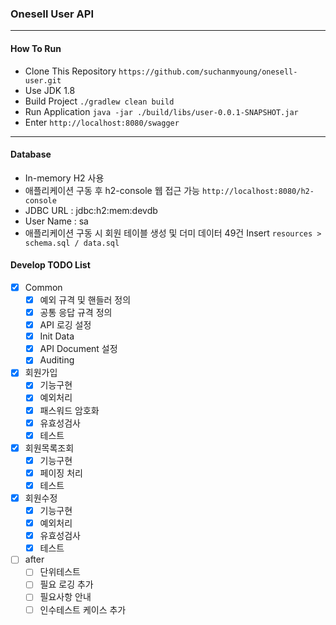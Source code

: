 ### Onesell User API

<hr> 

#### How To Run

* Clone This Repository ```https://github.com/suchanmyoung/onesell-user.git```
* Use JDK 1.8
* Build Project ```./gradlew clean build```
* Run Application ```java -jar ./build/libs/user-0.0.1-SNAPSHOT.jar```
* Enter ```http://localhost:8080/swagger```

<hr>

#### Database
* In-memory H2 사용 
* 애플리케이션 구동 후 h2-console 웹 접근 가능 ```http://localhost:8080/h2-console```
* JDBC URL : jdbc:h2:mem:devdb
* User Name : sa
* 애플리케이션 구동 시 회원 테이블 생성 및 더미 데이터 49건 Insert ```resources > schema.sql / data.sql```

#### Develop TODO List
- [x] Common
  - [x] 예외 규격 및 핸들러 정의
  - [x] 공통 응답 규격 정의
  - [x] API 로깅 설정
  - [x] Init Data 
  - [x] API Document 설정
  - [x] Auditing
- [x] 회원가입
  - [x] 기능구현
  - [x] 예외처리
  - [x] 패스워드 암호화
  - [x] 유효성검사
  - [x] 테스트
- [x] 회원목록조회
  - [x] 기능구현
  - [x] 페이징 처리
  - [x] 테스트
- [x] 회원수정
  - [x] 기능구현
  - [x] 예외처리
  - [x] 유효성검사
  - [x] 테스트

- [ ] after
  - [ ] 단위테스트
  - [ ] 필요 로깅 추가
  - [ ] 필요사항 안내
  - [ ] 인수테스트 케이스 추가 
